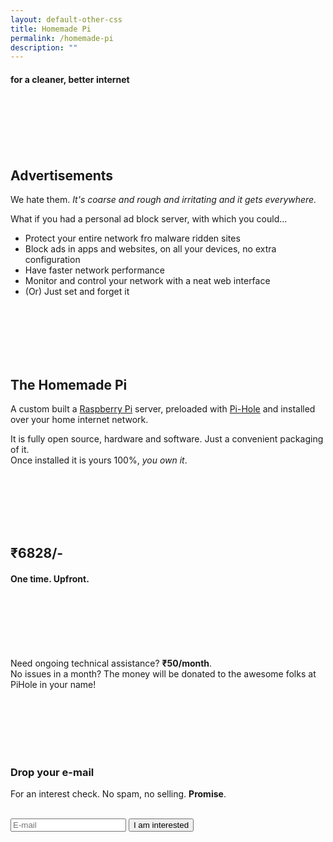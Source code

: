 ```yaml
---
layout: default-other-css
title: Homemade Pi
permalink: /homemade-pi
description: ""
---
```


#### for a cleaner, better internet

<br><br><br><br><br>

## Advertisements

We hate them. _It's coarse and rough and irritating and it gets everywhere._

What if you had a personal ad block server, with which you could...

- Protect your entire network fro malware ridden sites
- Block ads in apps and websites, on all your devices, no extra configuration
- Have faster network performance
- Monitor and control your network with a neat web interface
- (Or) Just set and forget it

<br><br><br><br><br>

## The Homemade Pi

A custom built a [Raspberry Pi](https://www.raspberrypi.org) server, preloaded with [Pi-Hole](https://pi-hole.net) and installed over your home internet network.

It is fully open source, hardware and software. Just a convenient packaging of it.  
Once installed it is yours 100%, *you own it*.  

<br><br><br><br><br>

## ₹6828/-

#### One time. Upfront.

<br><br><br><br><br>

Need ongoing technical assistance? **₹50/month**.  
No issues in a month? The money will be donated to the awesome folks at PiHole in your name!

<br><br><br><br><br>

### Drop your e-mail

For an interest check. No spam, no selling. **Promise**.

<br>

<iframe name="dummyframe" id="dummyframe" style="display: none;"></iframe>

<form name="listform" id="listform" method="post" action="https://listmonk.knhash.in/subscription/form" class="listmonk-form" target="dummyframe">
        <input id="email" type="email" name="email" placeholder="E-mail" onkeypress="clickPress(event)"/>
        <input id="7a5d2" type="hidden" name="l" checked value="7a5d2277-18d3-47da-a5e9-1301335fefbb" />
        <input id="submit-button" type="submit" value="I am interested" onclick="submission()"/>
</form>

<br><br><br><br><br>

<script>
    function submission() {
        document.getElementById('submit-button').value = 'Alright!';
        document.getElementById('submit-button').style.background = 'black';
        document.forms["listform"].submit();
        setTimeout(function() {
            document.getElementById('submit-button').value = 'I am interested';
            document.getElementById('submit-button').style.background = '#0d47a1';
            document.getElementById('email').value = '';
        }, 2000);
    }

    function clickPress(event) {
        if (event.keyCode == 13) {
            submission();
    }
}

</script>
